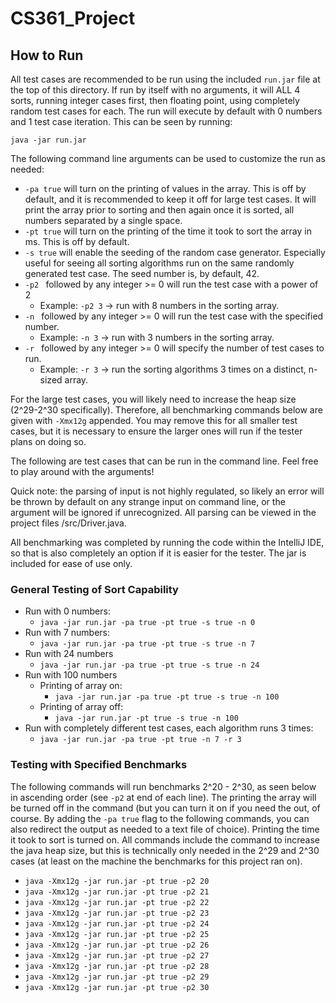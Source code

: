 # CS361_Project


## How to Run 

All test cases are recommended to be run using the included `run.jar` file at the top of this directory. If run by itself with no arguments, it will ALL 4 sorts, running integer cases first, then floating point, using completely random test cases for each. The run will execute by default with 0 numbers and 1 test case iteration. This can be seen by running:

`java -jar run.jar`

The following command line arguments can be used to customize the run as needed:

+ `-pa true` will turn on the printing of values in the array. This is off by default, and it is recommended to keep it off for large test cases. It will print the array prior to sorting and then again once it is sorted, all numbers separated by a single space.
+ `-pt true` will turn on the printing of the time it took to sort the array in ms. This is off by default.
+ `-s true` will enable the seeding of the random case generator. Especially useful for seeing all sorting algorithms run on the same randomly generated test case. The seed number is, by default, 42.
+ `-p2 ` followed by any integer >= 0 will run the test case with a power of 2
  + Example: `-p2 3` -> run with 8 numbers in the sorting array.
+ `-n ` followed by any integer >= 0 will run the test case with the specified number.
  + Example: `-n 3` -> run with 3 numbers in the sorting array.
+ `-r ` followed by any integer >= 0 will specify the number of test cases to run.
  + Example: `-r 3` -> run the sorting algorithms 3 times on a distinct, n-sized array.

For the large test cases, you will likely need to increase the heap size (2^29-2^30 specifically). Therefore, all benchmarking commands below are given with `-Xmx12g` appended. You may remove this for all smaller test cases, but it is necessary to ensure the larger ones will run if the tester plans on doing so.

The following are test cases that can be run in the command line. Feel free to play around with the arguments! 

Quick note: the parsing of input is not highly regulated, so likely an error will be thrown by default on any strange input on command line, or the argument will be ignored if unrecognized. All parsing can be viewed in the project files /src/Driver.java.

All benchmarking was completed by running the code within the IntelliJ IDE, so that is also completely an option if it is easier for the tester. The jar is included for ease of use only.

### General Testing of Sort Capability

+ Run with 0 numbers:
  + `java -jar run.jar -pa true -pt true -s true -n 0`
+ Run with 7 numbers:
  + `java -jar run.jar -pa true -pt true -s true -n 7`
+ Run with 24 numbers
  + `java -jar run.jar -pa true -pt true -s true -n 24`
+ Run with 100 numbers
  + Printing of array on:
    + `java -jar run.jar -pa true -pt true -s true -n 100`
  + Printing of array off:
    + `java -jar run.jar -pt true -s true -n 100`
+ Run with completely different test cases, each algorithm runs 3 times:
  + `java -jar run.jar -pa true -pt true -n 7 -r 3`

### Testing with Specified Benchmarks

The following commands will run benchmarks 2^20 - 2^30, as seen below in ascending order (see `-p2` at end of each line). The printing the array will be turned off in the command (but you can turn it on if you need the out, of course. By adding the `-pa true` flag to the following commands, you can also redirect the output as needed to a text file of choice). Printing the time it took to sort is turned on. All commands include the command to increase the java heap size, but this is technically only needed in the 2^29 and 2^30 cases (at least on the machine the benchmarks for this project ran on).

+ `java -Xmx12g -jar run.jar -pt true -p2 20`
+ `java -Xmx12g -jar run.jar -pt true -p2 21`
+ `java -Xmx12g -jar run.jar -pt true -p2 22`
+ `java -Xmx12g -jar run.jar -pt true -p2 23`
+ `java -Xmx12g -jar run.jar -pt true -p2 24`
+ `java -Xmx12g -jar run.jar -pt true -p2 25`
+ `java -Xmx12g -jar run.jar -pt true -p2 26`
+ `java -Xmx12g -jar run.jar -pt true -p2 27`
+ `java -Xmx12g -jar run.jar -pt true -p2 28`
+ `java -Xmx12g -jar run.jar -pt true -p2 29`
+ `java -Xmx12g -jar run.jar -pt true -p2 30`
